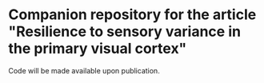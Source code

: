 # Companion repository for the article "Resilience to sensory variance in the primary visual cortex"
Code will be made available upon publication.
